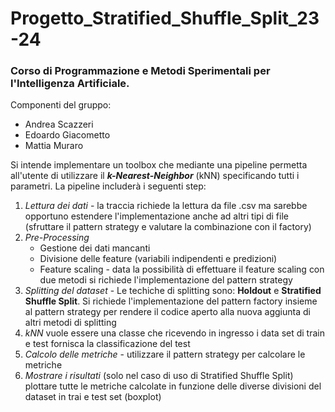 # Progetto_Stratified_Shuffle_Split_23-24
### Corso di Programmazione e Metodi Sperimentali per l'Intelligenza Artificiale.
Componenti del gruppo:
* Andrea Scazzeri
* Edoardo Giacometto
* Mattia Muraro

Si intende implementare un toolbox che mediante una pipeline permetta all'utente di utilizzare il ***k-Nearest-Neighbor***
(kNN) specificando tutti i parametri. La pipeline includerà i seguenti step:
1. *Lettura dei dati* - la traccia richiede la lettura da file .csv ma sarebbe opportuno estendere l'implementazione
anche ad altri tipi di file (sfruttare il pattern strategy e valutare la combinazione con il factory)
2. *Pre-Processing*
    + Gestione dei dati mancanti
    + Divisione delle feature (variabili indipendenti e predizioni)
    + Feature scaling - data la possibilità di effettuare il feature scaling con due metodi si richiede l'implementazione
   del pattern strategy
3. *Splitting del dataset* - Le techiche di splitting sono: **Holdout** e **Stratified Shuffle Split**. Si richiede
l'implementazione del pattern factory insieme al pattern strategy per rendere il codice aperto alla nuova aggiunta di altri metodi di splitting
4. *kNN* vuole essere una classe che ricevendo in ingresso i data set di train e test fornisca la classificazione del test
5. *Calcolo delle metriche* - utilizzare il pattern strategy per calcolare le metriche
6. *Mostrare i risultati* (solo nel caso di uso di Stratified Shuffle Split) plottare tutte le metriche calcolate in 
funzione delle diverse divisioni del dataset in trai e test set (boxplot)